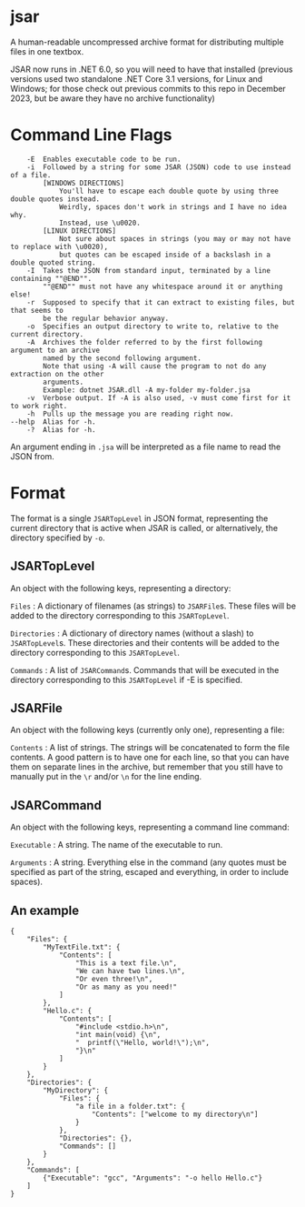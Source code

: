 # jsar
 A human-readable uncompressed archive format for distributing multiple files in one textbox.

 JSAR now runs in .NET 6.0, so you will need to have that installed (previous versions used two standalone .NET Core 3.1 versions, for Linux and Windows; for those check out previous commits to this repo in December 2023, but be aware they have no archive functionality)

# Command Line Flags
```
    -E  Enables executable code to be run.
    -i  Followed by a string for some JSAR (JSON) code to use instead of a file.
        [WINDOWS DIRECTIONS]
            You'll have to escape each double quote by using three double quotes instead.
            Weirdly, spaces don't work in strings and I have no idea why.
            Instead, use \u0020.
        [LINUX DIRECTIONS]
            Not sure about spaces in strings (you may or may not have to replace with \u0020),
            but quotes can be escaped inside of a backslash in a double quoted string.
    -I  Takes the JSON from standard input, terminated by a line containing ""@END"".
        ""@END"" must not have any whitespace around it or anything else!
    -r  Supposed to specify that it can extract to existing files, but that seems to
        be the regular behavior anyway.
    -o  Specifies an output directory to write to, relative to the current directory.
    -A  Archives the folder referred to by the first following argument to an archive
        named by the second following argument.
        Note that using -A will cause the program to not do any extraction on the other
        arguments.
        Example: dotnet JSAR.dll -A my-folder my-folder.jsa
    -v  Verbose output. If -A is also used, -v must come first for it to work right.
    -h  Pulls up the message you are reading right now.
--help  Alias for -h.
    -?  Alias for -h.
```
An argument ending in `.jsa` will be interpreted as a file name to read the JSON from. 

# Format
The format is a single `JSARTopLevel` in JSON format, representing the current directory that is active when JSAR is called, or alternatively, the directory specified by `-o`.
## JSARTopLevel
An object with the following keys, representing a directory:

`Files` : A dictionary of filenames (as strings) to `JSARFile`s. These files will be added to the directory corresponding to this `JSARTopLevel`. 

`Directories` : A dictionary of directory names (without a slash) to `JSARTopLevel`s. These directories and their contents will be added to the directory corresponding to this `JSARTopLevel`.

`Commands` : A list of `JSARCommand`s. Commands that will be executed in the directory corresponding to this `JSARTopLevel` if -E is specified.

## JSARFile
An object with the following keys (currently only one), representing a file:

`Contents` : A list of strings. The strings will be concatenated to form the file contents. A good pattern is to have one for each line, so that you can have them on separate lines in the archive, but remember that you still have to manually put in the `\r` and/or `\n` for the line ending.

## JSARCommand
An object with the following keys, representing a command line command:

`Executable` : A string. The name of the executable to run.

`Arguments` : A string. Everything else in the command (any quotes must be specified as part of the string, escaped and everything, in order to include spaces).

## An example
```
{
    "Files": {
        "MyTextFile.txt": {
            "Contents": [
                "This is a text file.\n",
                "We can have two lines.\n",
                "Or even three!\n",
                "Or as many as you need!"
            ]
        },
        "Hello.c": {
            "Contents": [
                "#include <stdio.h>\n",
                "int main(void) {\n",
                "  printf(\"Hello, world!\");\n",
                "}\n"
            ]
        }
    },
    "Directories": {
        "MyDirectory": {
            "Files": {
                "a file in a folder.txt": {
                    "Contents": ["welcome to my directory\n"]
                }
            },
            "Directories": {},
            "Commands": []
        }
    },
    "Commands": [
        {"Executable": "gcc", "Arguments": "-o hello Hello.c"}
    ]
}
```





